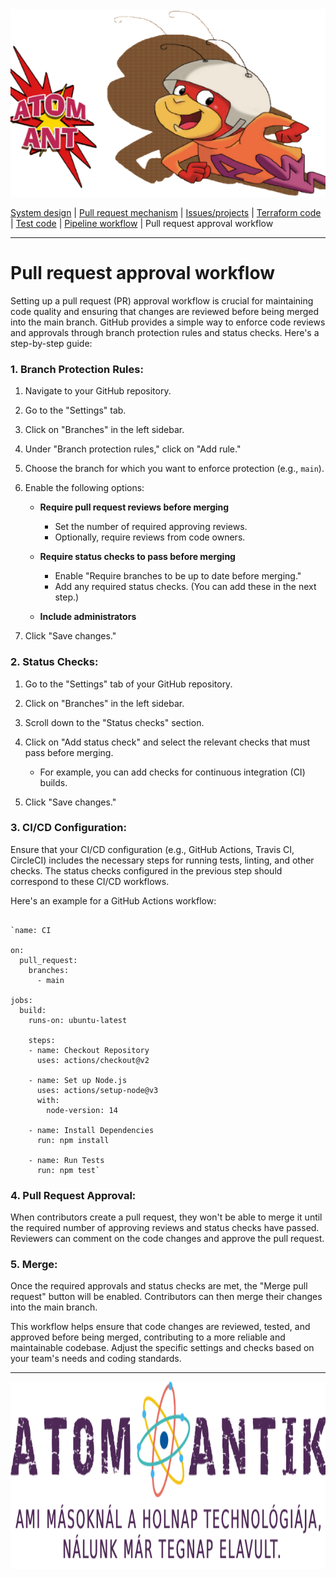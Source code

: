 
<img src="https://github.com/MrN00b1101/AATeszt/blob/main/documentation/atom_antik_header.png" alt="Team logo" style="height: 300px; width:100%;"/>
  
  [System design](https://github.com/MrN00b1101/AATeszt/blob/main/documentation/system_designe.md)
  | [Pull request mechanism](https://github.com/MrN00b1101/AATeszt/blob/main/documentation/pull_request_mechanism.md)
  | [Issues/projects](https://github.com/MrN00b1101/AATeszt/blob/main/documentation/issues_projects.md)
  | [Terraform code](https://github.com/MrN00b1101/AATeszt/blob/main/documentation/terraform_code.md)
  | [Test code](https://github.com/MrN00b1101/AATeszt/blob/main/documentation/test_code.md)
  | [Pipeline workflow](https://github.com/MrN00b1101/AATeszt/blob/main/documentation/pipeline_workflow.md)
  | Pull request approval workflow
***

#   Pull request approval workflow

Setting up a pull request (PR) approval workflow is crucial for maintaining code quality and ensuring that changes are reviewed before being merged into the main branch. GitHub provides a simple way to enforce code reviews and approvals through branch protection rules and status checks. Here's a step-by-step guide:

### 1. Branch Protection Rules:

1.  Navigate to your GitHub repository.
    
2.  Go to the "Settings" tab.
    
3.  Click on "Branches" in the left sidebar.
    
4.  Under "Branch protection rules," click on "Add rule."
    
5.  Choose the branch for which you want to enforce protection (e.g., `main`).
    
6.  Enable the following options:
    
    -   **Require pull request reviews before merging**
        
        -   Set the number of required approving reviews.
        -   Optionally, require reviews from code owners.
    -   **Require status checks to pass before merging**
        
        -   Enable "Require branches to be up to date before merging."
        -   Add any required status checks. (You can add these in the next step.)
    -   **Include administrators**
        
7.  Click "Save changes."
    

### 2. Status Checks:

1.  Go to the "Settings" tab of your GitHub repository.
    
2.  Click on "Branches" in the left sidebar.
    
3.  Scroll down to the "Status checks" section.
    
4.  Click on "Add status check" and select the relevant checks that must pass before merging.
    
    -   For example, you can add checks for continuous integration (CI) builds.
5.  Click "Save changes."
    

### 3. CI/CD Configuration:

Ensure that your CI/CD configuration (e.g., GitHub Actions, Travis CI, CircleCI) includes the necessary steps for running tests, linting, and other checks. The status checks configured in the previous step should correspond to these CI/CD workflows.

Here's an example for a GitHub Actions workflow:

```

`name: CI

on:
  pull_request:
    branches:
      - main

jobs:
  build:
    runs-on: ubuntu-latest

    steps:
    - name: Checkout Repository
      uses: actions/checkout@v2

    - name: Set up Node.js
      uses: actions/setup-node@v3
      with:
        node-version: 14

    - name: Install Dependencies
      run: npm install

    - name: Run Tests
      run: npm test` 
```
### 4. Pull Request Approval:

When contributors create a pull request, they won't be able to merge it until the required number of approving reviews and status checks have passed. Reviewers can comment on the code changes and approve the pull request.

### 5. Merge:

Once the required approvals and status checks are met, the "Merge pull request" button will be enabled. Contributors can then merge their changes into the main branch.

This workflow helps ensure that code changes are reviewed, tested, and approved before being merged, contributing to a more reliable and maintainable codebase. Adjust the specific settings and checks based on your team's needs and coding standards.


***  
<img src="https://github.com/MrN00b1101/AATeszt/blob/main/documentation/atom_antik_footer.png" alt="Team logo" style="height: 300px; width:100%;"/>
